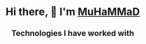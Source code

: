 <h1 align="center">Hi there, 👋 I'm <a href="https://t.me/AgReSSoR_vu" target="blank">MuHaMMaD</a></h1>
<h2 align="center">Technologies I have worked with</h2>

<!--
**MuSliM-95/MuSliM-95** is a ✨ _special_ ✨ repository because its `README.md` (this file) appears on your GitHub profile.

Here are some ideas to get you started:

- 🔭 I’m currently working on ...
- 🌱 I’m currently learning ...
- 👯 I’m looking to collaborate on ...
- 🤔 I’m looking for help with ...
- 💬 Ask me about ...
- 📫 How to reach me: ...
- 😄 Pronouns: ...
- ⚡ Fun fact: ...
-->
